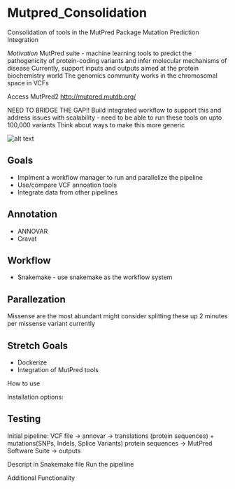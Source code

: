 # Mutpred_Consolidation
Consolidation of tools in the MutPred Package
Mutation Prediction Integration


*Motivation*
MutPred suite - machine learning tools to predict the pathogenicity of protein-coding variants and infer molecular mechanisms of disease
Currently, support inputs and outputs aimed at the protein biochemistry world
The genomics community works in the chromosomal space in VCFs

Access MutPred2 http://mutpred.mutdb.org/

NEED TO BRIDGE THE GAP!!
Build integrated workflow to support this and address issues with scalability - need to be able to run these tools on upto 100,000 variants
Think about ways to make this more generic


![alt text](https://github.com/NCBI-Hackathons/Mutpred_Consolidation/blob/master/mutpred_workflow.png "Workflow")

Goals
---------
* Implment a workflow manager to run and parallelize the pipeline
* Use/compare VCF annoation tools
* Integrate data from other pipelines

Annotation
----------
* ANNOVAR 
* Cravat

Workflow
--------
* Snakemake - use snakemake as the workflow system

Parallezation
-------------
Missense are the most abundant might consider splitting these up
2 minutes per missense variant currently

Stretch Goals
-------------
* Dockerize
* Integration of MutPred tools


How to use

Installation options:

Testing
--------------
Initial pipeline:
VCF file -> annovar -> translations (protein sequences) + mutations(SNPs, Indels, Splice Variants)
protein sequences -> MutPred Software Suite -> outputs

Descript in Snakemake file
Run the pipelline

Additional Functionality

